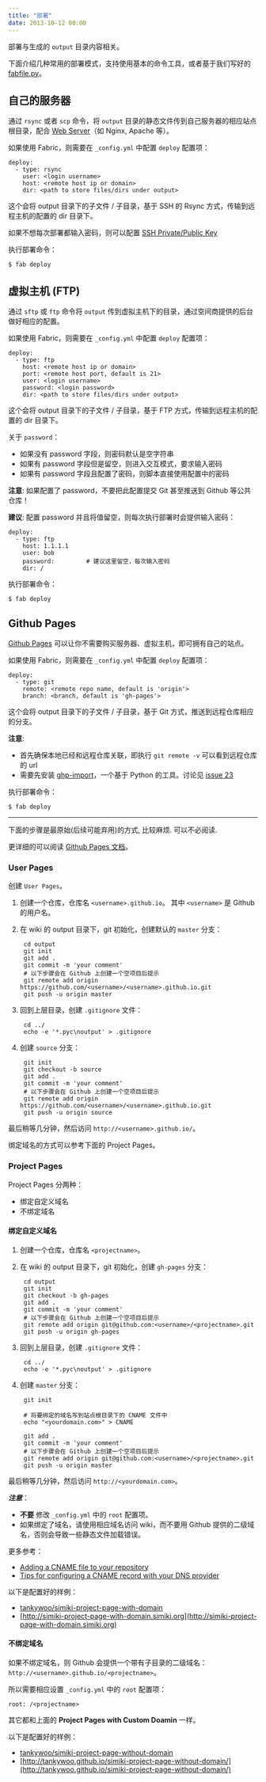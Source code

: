 ```yaml
---
title: "部署"
date: 2013-10-12 00:00
---
```


部署与生成的 `output` 目录内容相关。

下面介绍几种常用的部署模式，支持使用基本的命令工具，或者基于我们写好的 [fabfile.py](/zh-docs/usage.html#\_2)。

## 自己的服务器 ##

通过 `rsync` 或者 `scp` 命令，将 `output` 目录的静态文件传到自己服务器的相应站点根目录，配合 [Web Server](https://en.wikipedia.org/wiki/Web_server)（如 Nginx, Apache 等）。

如果使用 Fabric，则需要在 `_config.yml` 中配置 `deploy` 配置项：

	deploy:
	  - type: rsync
		user: <login username>
		host: <remote host ip or domain>
		dir: <path to store files/dirs under output>

这个会将 output 目录下的子文件 / 子目录，基于 SSH 的 Rsync 方式，传输到远程主机的配置的 dir 目录下。

如果不想每次部署都输入密码，则可以配置 [SSH Private/Public Key](https://www.digitalocean.com/community/tutorials/how-to-set-up-ssh-keys--2)

执行部署命令：

	$ fab deploy


## 虚拟主机 (FTP) ##

通过 `sftp` 或 `ftp` 命令将 `output` 传到虚拟主机下的目录，通过空间商提供的后台做好相应的配置。

如果使用 Fabric，则需要在 `_config.yml` 中配置 `deploy` 配置项：

	deploy:
	  - type: ftp
		host: <remote host ip or domain>
		port: <remote host port, default is 21>
		user: <login username>
		password: <login password>
		dir: <path to store files/dirs under output>

这个会将 output 目录下的子文件 / 子目录，基于 FTP 方式，传输到远程主机的配置的 dir 目录下。

关于 `password`：

- 如果没有 password 字段，则密码默认是空字符串
- 如果有 password 字段但是留空，则进入交互模式，要求输入密码
- 如果有 password 字段且配置了密码，则脚本直接使用配置中的密码

**注意**: 如果配置了 password，不要把此配置提交 Git 甚至推送到 Github 等公共仓库！

**建议**: 配置 password 并且将值留空，则每次执行部署时会提供输入密码：

	deploy:
	  - type: ftp
		host: 1.1.1.1
		user: bob
		password:         # 建议这里留空，每次输入密码
		dir: /

执行部署命令：

	$ fab deploy


## Github Pages ##

[Github Pages](https://pages.github.com/) 可以让你不需要购买服务器、虚拟主机，即可拥有自己的站点。

如果使用 Fabric，则需要在 `_config.yml` 中配置 `deploy` 配置项：

	deploy:
	  - type: git
		remote: <remote repo name, default is 'origin'>
		branch: <branch, default is 'gh-pages'>

这个会将 output 目录下的子文件 / 子目录，基于 Git 方式，推送到远程仓库相应的分支。

**注意**:

* 首先确保本地已经和远程仓库关联，即执行 `git remote -v` 可以看到远程仓库的 url
* 需要先安装 [ghp-import](https://github.com/davisp/ghp-import)，一个基于 Python 的工具。讨论见 [issue 23](https://github.com/tankywoo/simiki/issues/23)

执行部署命令：

	$ fab deploy


---

下面的步骤是最原始(后续可能弃用)的方式, 比较麻烦. 可以不必阅读.

更详细的可以阅读 [Github Pages 文档](https://help.github.com/articles/user-organization-and-project-pages)。

### User Pages ###

创建 `User Pages`。

1. 创建一个仓库，仓库名 `<username>.github.io`。 其中 `<username>` 是 Github 的用户名。

2. 在 wiki 的 output 目录下，git 初始化，创建默认的 `master` 分支：

		cd output
		git init
		git add .
		git commit -m 'your comment'
		# 以下步骤会在 Github 上创建一个空项目后提示
		git remote add origin https://github.com/<username>/<username>.github.io.git
		git push -u origin master

3. 回到上层目录，创建 `.gitignore` 文件：

		cd ../
		echo -e '*.pyc\noutput' > .gitignore

4. 创建 `source` 分支：

		git init
		git checkout -b source
		git add .
		git commit -m 'your comment'
		# 以下步骤会在 Github 上创建一个空项目后提示
		git remote add origin https://github.com/<username>/<username>.github.io.git
		git push -u origin source

最后稍等几分钟，然后访问 `http://<username>.github.io/`。

绑定域名的方式可以参考下面的 Project Pages。

### Project Pages ###

Project Pages 分两种：

* 绑定自定义域名
* 不绑定域名

#### 绑定自定义域名 ####

1. 创建一个仓库，仓库名 `<projectname>`。

2. 在 wiki 的 output 目录下，git 初始化，创建 `gh-pages` 分支：

		cd output
		git init
		git checkout -b gh-pages
		git add .
		git commit -m 'your comment'
		# 以下步骤会在 Github 上创建一个空项目后提示
		git remote add origin git@github.com:<username>/<projectname>.git
		git push -u origin gh-pages

3. 回到上层目录，创建 `.gitignore` 文件：

		cd ../
		echo -e '*.pyc\noutput' > .gitignore

4. 创建 `master` 分支：

		git init

		# 将要绑定的域名写到站点根目录下的 CNAME 文件中
		echo "<yourdomain.com>" > CNAME

		git add .
		git commit -m 'your comment'
		# 以下步骤会在 Github 上创建一个空项目后提示
		git remote add origin git@github.com:<username>/<projectname>.git
		git push -u origin master

最后稍等几分钟，然后访问 `http://<yourdomain.com>`。

***注意***：

* **不要** 修改 `_config.yml` 中的 `root` 配置项。
* 如果绑定了域名，请使用相应域名访问 wiki，而不要用 Github 提供的二级域名，否则会导致一些静态文件加载错误。

更多参考：

* [Adding a CNAME file to your repository](https://help.github.com/articles/adding-a-cname-file-to-your-repository)
* [Tips for configuring a CNAME record with your DNS provider](https://help.github.com/articles/tips-for-configuring-a-cname-record-with-your-dns-provider)

以下是配置好的样例：

* [tankywoo/simiki-project-page-with-domain](https://github.com/tankywoo/simiki-project-page-with-domain)
* [http://simiki-project-page-with-domain.simiki.org](http://simiki-project-page-with-domain.simiki.org)

#### 不绑定域名 ####

如果不绑定域名，则 Github 会提供一个带有子目录的二级域名：`http://<username>.github.io/<projectname>`。

所以需要相应设置 `_config.yml` 中的 `root` 配置项：

	root: /<projectname>

其它都和上面的 **Project Pages with Custom Doamin** 一样。

以下是配置好的样例：

* [tankywoo/simiki-project-page-without-domain](https://github.com/tankywoo/simiki-project-page-without-domain)
* [http://tankywoo.github.io/simiki-project-page-without-domain/](http://tankywoo.github.io/simiki-project-page-without-domain/)

